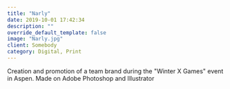 ```yaml
---
title: "Narly"
date: 2019-10-01 17:42:34
description: ""
override_default_template: false
image: "Narly.jpg"
client: Somebody
category: Digital, Print
---
```


Creation and promotion of a team brand during the "Winter X Games" event in Aspen. Made on Adobe Photoshop and Illustrator
